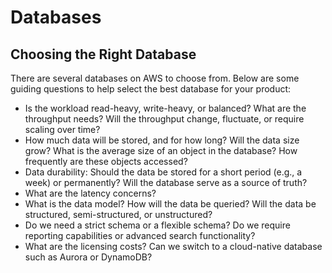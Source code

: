 # Databases

## Choosing the Right Database

There are several databases on AWS to choose from. Below are some guiding questions to help select the best database for your product:

- Is the workload read-heavy, write-heavy, or balanced? What are the throughput needs? Will the throughput change, fluctuate, or require scaling over time?
- How much data will be stored, and for how long? Will the data size grow? What is the average size of an object in the database? How frequently are these objects accessed?
- Data durability: Should the data be stored for a short period (e.g., a week) or permanently? Will the database serve as a source of truth?
- What are the latency concerns?
- What is the data model? How will the data be queried? Will the data be structured, semi-structured, or unstructured?
- Do we need a strict schema or a flexible schema? Do we require reporting capabilities or advanced search functionality?
- What are the licensing costs? Can we switch to a cloud-native database such as Aurora or DynamoDB?

